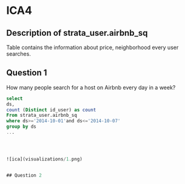 # ICA4

## Description of strata_user.airbnb_sq
Table contains the information about price, neighborhood every user searches.


## Question 1
How many people search for a host on Airbnb every day in a week? 
```sql
select 
ds,
count (Distinct id_user) as count
From strata_user.airbnb_sq
where ds>='2014-10-01'and ds<='2014-10-07'
group by ds
...




![ica](visualizations/1.png) 


## Question 2
